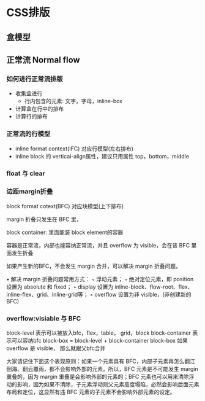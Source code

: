 # CSS排版

## 盒模型

## 正常流 Normal flow

### 如何进行正常流排版
* 收集盒进行
  * 行内包含的元素: 文字，字母，inline-box
* 计算盒在行中的排布
* 计算行的排布

### 正常流的行模型 
* inline format context(IFC) 对应行模型(左右排布)
* inline block 的 vertical-align属性，建议只用属性 top，bottom，middle

### float 与 clear

### 边距margin折叠
block format cotext(BFC) 对应块模型(上下排布)

margin 折叠只发生在 BFC 里，

block container: 里面能装 block element的容器

容器是正常流，内部也能容纳正常流，并且 overflow 为 visible，会在该 BFC 里面发生折叠

如果产生新的BFC，不会发生 margin 合并，可以解决 margin 折叠问题。

•  解决 margin 折叠问题常用方式：
  ◦  浮动元素；
  ◦  绝对定位元素，即 position 设置为 absolute 和 fixed；
  ◦  display 设置为 inline-block、flow-root、flex、inline-flex、grid、inline-grid等；
  ◦  overflow 设置为非 visible，(非创建新的 BFC)

### overflow:visiable 与 BFC
block-level 表示可以被放入bfc，flex，table， grid，block
block-container 表示可以容纳bfc
block-box = block-level + block-container
block-box 如果 overflow 是 visible， 那么就跟父bfc合并

大家请记住下面这个表现原则：如果一个元素具有 BFC，内部子元素再怎么翻江倒海、翻云覆雨，都不会影响外部的元素。所以，BFC 元素是不可能发生 margin 重叠的，因为 margin 重叠是会影响外部的元素的；BFC 元素也可以用来清除浮动的影响，因为如果不清除，子元素浮动则父元素高度塌陷，必然会影响后面元素布局和定位，这显然有违 BFC 元素的子元素不会影响外部元素的设定。